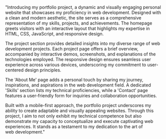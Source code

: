 "Introducing my portfolio project, a dynamic and visually engaging personal website that showcases my proficiency in web development. Designed with a clean and modern aesthetic, the site serves as a comprehensive representation of my skills, projects, and achievements. The homepage greets visitors with an interactive layout that highlights my expertise in HTML, CSS, JavaScript, and responsive design.

The project section provides detailed insights into my diverse range of web development projects. Each project page offers a brief overview, accompanied by interactive demos, screenshots, and explanations of the technologies employed. The responsive design ensures seamless user experience across various devices, underscoring my commitment to user-centered design principles.

The 'About Me' page adds a personal touch by sharing my journey, inspirations, and aspirations in the web development field. A dedicated 'Skills' section lists my technical proficiencies, while a 'Contact' page features a user-friendly form for inquiries and collaboration opportunities.

Built with a mobile-first approach, the portfolio project underscores my ability to create adaptable and visually appealing websites. Through this project, I aim to not only exhibit my technical competence but also demonstrate my capacity to conceptualize and execute captivating web experiences. It stands as a testament to my dedication to the art of web development."
